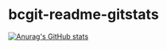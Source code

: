 # bcgit-readme-gitstats
[![Anurag's GitHub stats](https://github-readme-stats.vercel.app/api?username=LaraFer10)](https://github.com/anuraghazra/github-readme-stats)
